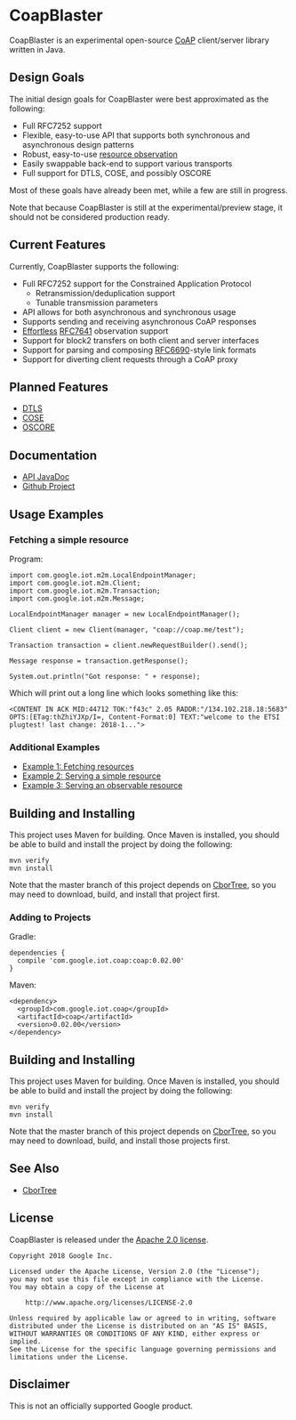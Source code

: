 CoapBlaster
===========

CoapBlaster is an experimental open-source [CoAP](https://tools.ietf.org/html/rfc7252) client/server library
written in Java.

## Design Goals ##

The initial design goals for CoapBlaster were best approximated as the following:

 * Full RFC7252 support
 * Flexible, easy-to-use API that supports both synchronous and asynchronous design patterns
 * Robust, easy-to-use [resource observation](https://tools.ietf.org/html/rfc7641)
 * Easily swappable back-end to support various transports
 * Full support for DTLS, COSE, and possibly OSCORE

Most of these goals have already been met, while a few are still in progress.

Note that because CoapBlaster is still at the experimental/preview stage, it should not
be considered production ready.

## Current Features ##

Currently, CoapBlaster supports the following:

 * Full RFC7252 support for the Constrained Application Protocol
     * Retransmission/deduplication support
     * Tunable transmission parameters
 * API allows for both asynchronous and synchronous usage
 * Supports sending and receiving asynchronous CoAP responses
 * [Effortless](doc/example3.md) [RFC7641](https://tools.ietf.org/html/rfc7641) observation support
 * Support for block2 transfers on both client and server interfaces
 * Support for parsing and composing [RFC6690](https://tools.ietf.org/html/rfc6690)-style link formats
 * Support for diverting client requests through a CoAP proxy

## Planned Features ##

 * [DTLS](https://tools.ietf.org/html/rfc6347)
 * [COSE](https://tools.ietf.org/html/rfc8152)
 * [OSCORE](https://tools.ietf.org/html/draft-ietf-core-object-security-15)

## Documentation ##

 * [API JavaDoc](https://google.github.io/coapblaster/releases/latest/apidocs/)
 * [Github Project](https://github.com/google/coapblaster/)

## Usage Examples ##

### Fetching a simple resource ###

Program:

    import com.google.iot.m2m.LocalEndpointManager;
    import com.google.iot.m2m.Client;
    import com.google.iot.m2m.Transaction;
    import com.google.iot.m2m.Message;

    LocalEndpointManager manager = new LocalEndpointManager();

    Client client = new Client(manager, "coap://coap.me/test");

    Transaction transaction = client.newRequestBuilder().send();

    Message response = transaction.getResponse();

    System.out.println("Got response: " + response);

Which will print out a long line which looks something like this:

    <CONTENT IN ACK MID:44712 TOK:"f43c" 2.05 RADDR:"/134.102.218.18:5683" OPTS:[ETag:thZhiYJXp/I=, Content-Format:0] TEXT:"welcome to the ETSI plugtest! last change: 2018-1...">

### Additional Examples ###

 * [Example 1: Fetching resources](doc/example1.md)
 * [Example 2: Serving a simple resource](doc/example2.md)
 * [Example 3: Serving an observable resource](doc/example3.md)

## Building and Installing ##

This project uses Maven for building. Once Maven is installed, you
should be able to build and install the project by doing the
following:

    mvn verify
    mvn install

Note that the master branch of this project depends on
[CborTree](https://github.com/google/cbortree/), so you may need
to download, build, and install that project first.

### Adding to Projects ###

Gradle:

    dependencies {
	  compile 'com.google.iot.coap:coap:0.02.00'
	}

Maven:

    <dependency>
	  <groupId>com.google.iot.coap</groupId>
	  <artifactId>coap</artifactId>
	  <version>0.02.00</version>
    </dependency>

## Building and Installing ##

This project uses Maven for building. Once Maven is installed, you should be able to build
and install the project by doing the following:

    mvn verify
    mvn install

Note that the master branch of this project depends on [CborTree](https://github.com/google/cbortree/),
so you may need to download, build, and install those projects first.

## See Also ##

 * [CborTree](https://github.com/google/cbortree/)

## License ##

CoapBlaster is released under the [Apache 2.0 license](LICENSE).

	Copyright 2018 Google Inc.

	Licensed under the Apache License, Version 2.0 (the "License");
	you may not use this file except in compliance with the License.
	You may obtain a copy of the License at

		http://www.apache.org/licenses/LICENSE-2.0

	Unless required by applicable law or agreed to in writing, software
	distributed under the License is distributed on an "AS IS" BASIS,
	WITHOUT WARRANTIES OR CONDITIONS OF ANY KIND, either express or implied.
	See the License for the specific language governing permissions and
	limitations under the License.

## Disclaimer ##

This is not an officially supported Google product.
